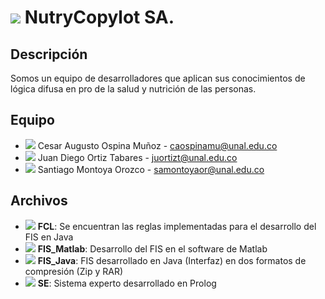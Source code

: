 # <img src="https://icons8.com/icon/2O8UswElgfH7/nutrition"/> NutryCopylot SA.

## Descripción
Somos un equipo de desarrolladores que aplican sus conocimientos de lógica difusa en pro de la salud y nutrición de las personas.

## Equipo
- <img src="https://img.icons8.com/color/24/000000/name--v1.png"/> Cesar Augusto Ospina Muñoz - caospinamu@unal.edu.co
- <img src="https://img.icons8.com/color/24/000000/name--v1.png"/> Juan Diego Ortiz Tabares - juortizt@unal.edu.co
- <img src="https://img.icons8.com/color/24/000000/name--v1.png"/> Santiago Montoya Orozco - samontoyaor@unal.edu.co

## Archivos
- <img src="https://img.icons8.com/color/24/000000/java-coffee-cup-logo--v1.png"/> **FCL**: Se encuentran las reglas implementadas para el desarrollo del FIS en Java
- <img src="https://img.icons8.com/office/16/000000/folder.png"/> **FIS_Matlab**: Desarrollo del FIS en el software de Matlab
- <img src="https://img.icons8.com/color/24/000000/java-coffee-cup-logo--v1.png"/> **FIS_Java**: FIS desarrollado en Java (Interfaz) en dos formatos de compresión (Zip y RAR)
- <img src="https://img.icons8.com/office/16/000000/folder.png"/> **SE**: Sistema experto desarrollado en Prolog

